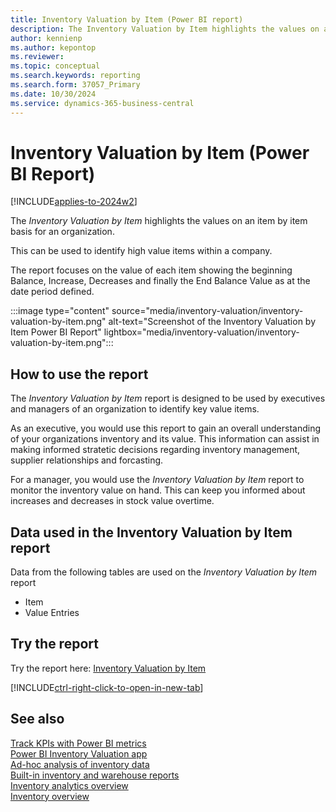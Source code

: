 ```yaml
---
title: Inventory Valuation by Item (Power BI report)
description: The Inventory Valuation by Item highlights the values on an item by item basis for an organization.
author: kennienp
ms.author: kepontop
ms.reviewer: 
ms.topic: conceptual
ms.search.keywords: reporting
ms.search.form: 37057_Primary
ms.date: 10/30/2024
ms.service: dynamics-365-business-central
---
```


# Inventory Valuation by Item (Power BI Report)

[!INCLUDE[applies-to-2024w2](includes/applies-to-2024w2.md)]

The *Inventory Valuation by Item* highlights the values on an item by item basis for an organization. 

This can be used to identify high value items within a company.

The report focuses on the value of each item showing the beginning Balance, Increase, Decreases and finally the End Balance Value as at the date period defined. 

:::image type="content" source="media/inventory-valuation/inventory-valuation-by-item.png" alt-text="Screenshot of the Inventory Valuation by Item Power BI Report" lightbox="media/inventory-valuation/inventory-valuation-by-item.png":::


## How to use the report

The *Inventory Valuation by Item* report is designed to be used by executives and managers of an organization to identify key value items. 

As an executive, you would use this report to gain an overall understanding of your organizations inventory and its value. This information can assist in making informed stratetic decisions regarding inventory management, supplier relationships and forcasting.

For a manager, you would use the *Inventory Valuation by Item* report to monitor the inventory value on hand. This can keep you informed about increases and decreases in stock value overtime.

<!-- ## Key Performance Indicators (KPIs)

The *Inventory Valuation by Item* report includes the following KPIs:

- [**Ending Balance Qty**](###)
- [**Beginning Balance Value**](###)
- [**Increase Value**](###)
- [**Decrease Value**](###)
- [**Ending Balance Value**](###)

Click on the link for a KPI to learn more about what it means, how it is calculated, and what data was used in the calculations.

[!INCLUDE[powerbi-tip-track-kpis](includes/powerbi-tip-track-kpis.md)] -->


## Data used in the Inventory Valuation by Item report

Data from the following tables are used on the *Inventory Valuation by Item* report
- Item 
- Value Entries


## Try the report

Try the report here: [Inventory Valuation by Item](https://businesscentral.dynamics.com?page=37057)

[!INCLUDE[ctrl-right-click-to-open-in-new-tab](includes/ctrl-right-click-to-open-in-new-tab.md)]

## See also

[Track KPIs with Power BI metrics](track-kpis-with-power-bi-metrics.md)   
[Power BI Inventory Valuation app](inventory-valuation-powerbi-app.md)   
[Ad-hoc analysis of inventory data](ad-hoc-analysis-inventory.md)   
[Built-in inventory and warehouse reports](inventory-WMS-reports.md)  
[Inventory analytics overview](inventory-analytics-overview.md)   
[Inventory overview](inventory-manage-inventory.md)  
